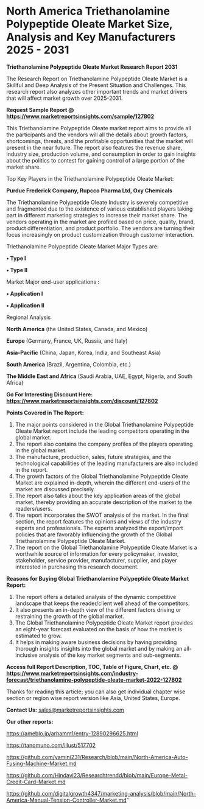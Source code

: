 # North America Triethanolamine Polypeptide Oleate Market Size, Analysis and Key Manufacturers 2025 - 2031

<strong>Triethanolamine Polypeptide Oleate Market Research Report 2031</strong>

The Research Report on Triethanolamine Polypeptide Oleate Market is a Skillful and Deep Analysis of the Present Situation and Challenges. This research report also analyzes other important trends and market drivers that will affect market growth over 2025-2031.

<strong>Request Sample Report @ <a href=https://www.marketreportsinsights.com/sample/127802>https://www.marketreportsinsights.com/sample/127802</a></strong>

This Triethanolamine Polypeptide Oleate market report aims to provide all the participants and the vendors will all the details about growth factors, shortcomings, threats, and the profitable opportunities that the market will present in the near future. The report also features the revenue share, industry size, production volume, and consumption in order to gain insights about the politics to contest for gaining control of a large portion of the market share.

Top Key Players in the Triethanolamine Polypeptide Oleate Market:

<strong>Purdue Frederick Company, Rupcco Pharma Ltd, Oxy Chemicals</strong>

The Triethanolamine Polypeptide Oleate Industry is severely competitive and fragmented due to the existence of various established players taking part in different marketing strategies to increase their market share. The vendors operating in the market are profiled based on price, quality, brand, product differentiation, and product portfolio. The vendors are turning their focus increasingly on product customization through customer interaction.

Triethanolamine Polypeptide Oleate Market Major Types are:

<strong>• Type I

• Type II</strong>

Market Major end-user applications :

<strong>• Application I

• Application II</strong>

Regional Analysis

</u><strong><b>North America</b></strong> (the United States, Canada, and Mexico)

<strong><b>Europe </b></strong>(Germany, France, UK, Russia, and Italy)

<strong><b>Asia-Pacific</b></strong> (China, Japan, Korea, India, and Southeast Asia)

<strong><b>South America</b></strong> (Brazil, Argentina, Colombia, etc.)

<strong><b>The Middle East and Africa</b></strong> (Saudi Arabia, UAE, Egypt, Nigeria, and South Africa)

<strong>Go For Interesting Discount Here: <a href=https://www.marketreportsinsights.com/discount/127802>https://www.marketreportsinsights.com/discount/127802</a></strong>

<strong>Points Covered in The Report:</strong>
<ol>
  <li>The major points considered in the Global Triethanolamine Polypeptide Oleate Market report include the leading competitors operating in the global market.</li>
  <li>The report also contains the company profiles of the players operating in the global market.</li>
  <li>The manufacture, production, sales, future strategies, and the technological capabilities of the leading manufacturers are also included in the report.</li>
  <li>The growth factors of the Global Triethanolamine Polypeptide Oleate Market are explained in-depth, wherein the different end-users of the market are discussed precisely.</li>
  <li>The report also talks about the key application areas of the global market, thereby providing an accurate description of the market to the readers/users.</li>
  <li>The report incorporates the SWOT analysis of the market. In the final section, the report features the opinions and views of the industry experts and professionals. The experts analyzed the export/import policies that are favorably influencing the growth of the Global Triethanolamine Polypeptide Oleate Market.</li>
  <li>The report on the Global Triethanolamine Polypeptide Oleate Market is a worthwhile source of information for every policymaker, investor, stakeholder, service provider, manufacturer, supplier, and player interested in purchasing this research document.</li>
</ol>
<strong>Reasons for Buying Global Triethanolamine Polypeptide Oleate Market Report:</strong>

<ol>
  <li>The report offers a detailed analysis of the dynamic competitive landscape that keeps the reader/client well ahead of the competitors.</li>
  <li>It also presents an in-depth view of the different factors driving or restraining the growth of the global market.</li>
  <li>The Global Triethanolamine Polypeptide Oleate Market report provides an eight-year forecast evaluated on the basis of how the market is estimated to grow.</li>
  <li>It helps in making aware business decisions by having providing thorough insights insights into the global market and by making an all-inclusive analysis of the key market segments and sub-segments.</li>
</ol>
<strong>Access full Report Description, TOC, Table of Figure, Chart, etc. @ <a href=https://www.marketreportsinsights.com/industry-forecast/triethanolamine-polypeptide-oleate-market-2022-127802>https://www.marketreportsinsights.com/industry-forecast/triethanolamine-polypeptide-oleate-market-2022-127802</a></strong>


Thanks for reading this article; you can also get individual chapter wise section or region wise report version like Asia, United States, Europe.

<strong>Contact Us:</strong>
sales@marketreportsinsights.com

<strong>Our other reports:</strong>

<a href=https://ameblo.jp/arhamm1/entry-12890296625.html>https://ameblo.jp/arhamm1/entry-12890296625.html</a>

<a href=https://tanomuno.com/illust/517702>https://tanomuno.com/illust/517702</a>

<a href=https://github.com/yamini231/Research/blob/main/North-America-Auto-Fusing-Machine-Market.md>https://github.com/yamini231/Research/blob/main/North-America-Auto-Fusing-Machine-Market.md</a>

<a href=https://github.com/Hindavi23/Researchtrendd/blob/main/Europe-Metal-Credit-Card-Market.md>https://github.com/Hindavi23/Researchtrendd/blob/main/Europe-Metal-Credit-Card-Market.md</a>

<a href=https://github.com/digitalgrowth4347/marketing-analysis/blob/main/North-America-Manual-Tension-Controller-Market.md>https://github.com/digitalgrowth4347/marketing-analysis/blob/main/North-America-Manual-Tension-Controller-Market.md</a>"
